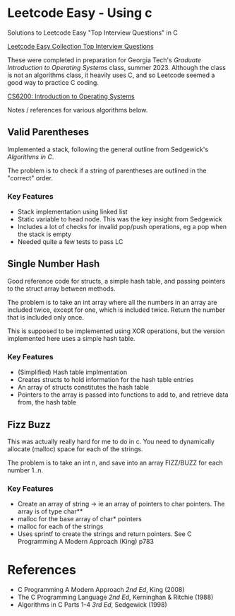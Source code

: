 # Leetcode Easy - Using c
Solutions to Leetcode Easy "Top Interview Questions" in C

[Leetcode Easy Collection Top Interview Questions](https://leetcode.com/explore/interview/card/top-interview-questions-easy/)  

These were completed in preparation for Georgia Tech's _Graduate Introduction to Operating Systems_ class, summer 2023.  Although the class is not an algorithms class, it heavily uses C, and so Leetcode seemed a good way to practice C coding.  

[CS6200: Introduction to Operating Systems](https://omscs.gatech.edu/cs-6200-introduction-operating-systems)

Notes / references for various algorithms below.

## Valid Parentheses
Implemented a stack, following the general outline from Sedgewick's _Algorithms in C_.  

The problem is to check if a string of parentheses are outlined in the "correct" order.

### Key Features
* Stack implementation using linked list
* Static variable to head node.  This was the key insight from Sedgewick
* Includes a lot of checks for invalid pop/push operations, eg a pop when the stack is empty
* Needed quite a few tests to pass LC

## Single Number Hash
Good reference code for structs, a simple hash table, and passing pointers to the struct array between methods.

The problem is to take an int array where all the numbers in an array are included twice, except for one, which is included twice.  Return the number that is included only once.

This is supposed to be implemented using XOR operations, but the version implemented here uses a simple hash table.

### Key Features
* (Simplified) Hash table implmentation
* Creates structs to hold information for the hash table entries
* An array of structs constitutes the hash table
* Pointers to the array is passed into functions to add to, and retrieve data from, the hash table

## Fizz Buzz
This was actually really hard for me to do in c.  You need to dynamically allocate (malloc) space for each of the strings.

The problem is to take an int n, and save into an array FIZZ/BUZZ for each number 1..n.

### Key Features
* Create an array of string -> ie an array of pointers to char pointers.  The array is of type char**
* malloc for the base array of char* pointers
* malloc for each of the strings
* Uses sprintf to create the strings and return pointers.  See C Programming A Modern Approach (King) p783

# References
* C Programming A Modern Approach _2nd Ed_, King (2008)
* The C Programming Language _2nd Ed_, Kerninghan & Ritchie (1988)
* Algorithms in C Parts 1-4 _3rd Ed_, Sedgewick (1998)


